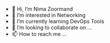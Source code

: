 - 👋 Hi, I’m Nima Zoormand
- 👀 I’m interested in Networking
- 🌱 I’m currently learning DevOps Tools
- 💞️ I’m looking to collaborate on ...
- 📫 How to reach me ...

<!---
nimazmg/nimazmg is a ✨ special ✨ repository because its `README.md` (this file) appears on your GitHub profile.
You can click the Preview link to take a look at your changes.
--->
